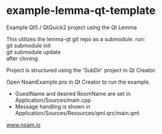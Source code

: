 example-lemma-qt-template
=========================

Example Qt5 / QtQuick2 project using the Qt Lemma

This utilizes the lemma-qt git repo as a submodule.
run:  
    git submodule init  
    git submodule update  
after cloning.

Project is structured using the 'SubDir' project in Qt Creator.

Open NoamExample.pro in Qt Creator to run the example.

* GuestName and desired RoomName are set in Application/Sources/main.cpp
* Message handling is shown in Application/Sources/Resources/qml.qrc/main.qml

www.noam.io
